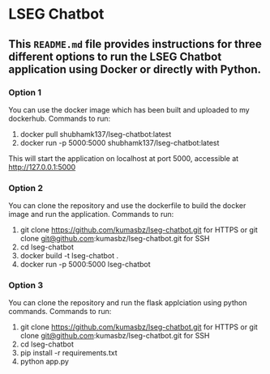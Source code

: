 # LSEG Chatbot
## This `README.md` file provides instructions for three different options to run the LSEG Chatbot application using Docker or directly with Python.

### Option 1 

You can use the docker image which has been built and uploaded to my dockerhub.
Commands to run: 

1. docker pull shubhamk137/lseg-chatbot:latest
2. docker run -p 5000:5000 shubhamk137/lseg-chatbot:latest

This will start the application on localhost at port 5000, accessible at http://127.0.0.1:5000

### Option 2

You can clone the repository and use the dockerfile to build the docker image and run the application.
Commands to run:

1. git clone https://github.com/kumasbz/lseg-chatbot.git for HTTPS or git clone git@github.com:kumasbz/lseg-chatbot.git for SSH
2. cd lseg-chatbot
3. docker build -t lseg-chatbot .
4. docker run -p 5000:5000 lseg-chatbot

### Option 3

You can clone the repository and run the flask applciation using python commands.
Commands to run:

1. git clone https://github.com/kumasbz/lseg-chatbot.git for HTTPS or git clone git@github.com:kumasbz/lseg-chatbot.git for SSH
2. cd lseg-chatbot
3. pip install -r requirements.txt
4. python app.py